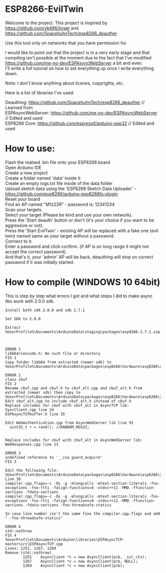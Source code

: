 # ESP8266-EvilTwin

Welcome to the project.
This project is inspired by https://github.com/vk496/linset and https://github.com/SpacehuhnTech/esp8266_deauther

Use this tool only on networks that you have permission for.

I would like to point out that the project is in a very early stage and that compiling isn't possible at the moment due to the fact that I've modified https://github.com/me-no-dev/ESPAsyncWebServer a bit and even.  
I'll write a full tutorial on how to set everything up once I write everything down.

Note: I don't know anything about licenes, copyrights, etc.  

Here is a list of libraries I've used:  

Deauthing: https://github.com/SpacehuhnTech/esp8266_deauther        // Learned from  
ESPAsyncWebServer: https://github.com/me-no-dev/ESPAsyncWebServer   // Edited and used  
ESP8266 Core: https://github.com/espressif/arduino-esp32            // Edited and used  




# How to use:
Flash the realsed .bin file onto your ESP8266 board  
Open Arduino IDE  
Create a new project  
Create a folder named 'data' inside it  
Create an empty logs.txt file inside of the data folder  
Upload sketch data using the 'ESP8266 Sketch Data Uploader' - https://github.com/esp8266/arduino-esp8266fs-plugin  
Reset your board  
Find an AP named "M1z23R" - password is: 12341234  
Scan your targets.  
Select your target (Please be kind and use your own network).  
Press the 'Start deauth' button or don't (it's your choice if you want to be aggressive or not).  
Press the 'Start EvilTwin' - existing AP will be replaced with a fake one (evil twin) named same as your target without a password.  
Connect to it.  
Enter a password and click confirm. (if AP is on long range it might not accept the correct password).  
And that's it, your 'admin' AP will be back, deauthing will stop on correct password if it was initially started.  


# How to compile (WINDOWS 10 64bit)
This is step by step what errors I got and what steps I did to make async libs work with 2.0.0 sdk.

```
Install both sdk 2.0.0 and sdk 2.7.1

Set SDK to 2.0.0

Extract
%UserProfile%\Documents\ArduinoData\staging\packages\esp8266-2.7.1.zip



ERROR 1
libb64/cencode.h: No such file or directory
FIX 1
Copy folder libb64 from extracted (newer sdk) to 
%UserProfile%\Documents\ArduinoData\packages\esp8266\hardware\esp8266\2.0.0\cores\esp8266

ERROR 2
class cbuf
FIX 2
Rename cbuf.cpp and cbuf.h to cbuf_alt.cpp and cbuf_alt.h from extracted (newer sdk) then copy to
%UserProfile%\Documents\ArduinoData\packages\esp8266\hardware\esp8266\2.0.0\cores\esp8266
Edit cbuf_alt.cpp to include cbuf_alt.h instead of cbuf.h
Replace includes for cbuf with cbuf_alt in AsyncTCP lib:
SyncClient.cpp line 24
ESPAsyncTCPbuffer.h line 35

Edit WebAuthentication.cpp from AsyncWebServer lib line 91
  uint32_t r = rand(); //RANDOM_REG32;


Replace includes for cbuf with cbuf_alt in AsyncWebServer lib:
WebResponses.cpp line 23

ERROR 3
undefined reference to '__cxa_guard_acquire'
FIX 3

Edit the following file:
%UserProfile%\Documents\ArduinoData\packages\esp8266\hardware\esp8266\2.0.0\cores\esp8266\platform.txt
Line 30
compiler.cpp.flags=-c -Os -g -mlongcalls -mtext-section-literals -fno-exceptions -fno-rtti -falign-functions=4 -std=c++11 -MMD -ffunction-sections -fdata-sections
compiler.cpp.flags=-c -Os -g -mlongcalls -mtext-section-literals -fno-exceptions -fno-rtti -falign-functions=4 -std=c++11 -MMD -ffunction-sections -fdata-sections -fno-threadsafe-statics

In case line number isn't the same fine the compiler.cpp.flags and add " -fno-threadsafe-statics"

ERROR 4
std::nothrow
FIX 4
%UserProfile%\Documents\Arduino\libraries\ESPAsyncTCP-master\src\ESPAsyncTCP.cpp
Lines: 1251, 1267, 1269
Remove (std::nothrow)
		1251	AsyncClient *c = new AsyncClient(pcb, _ssl_ctx);
		1267	AsyncClient *c = new AsyncClient(pcb, NULL);
		1269	AsyncClient *c = new AsyncClient(pcb);

```
